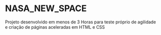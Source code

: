 # NASA_NEW_SPACE
Projeto desenvolvido em menos de 3 Horas para teste próprio de agilidade e criação de páginas aceleradas em HTML e CSS
